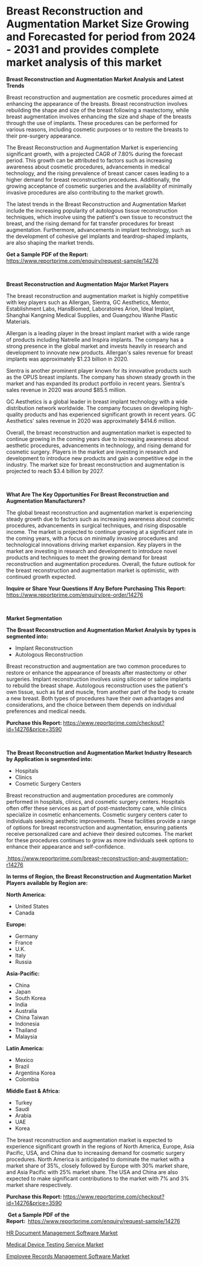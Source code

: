 <p><h1>Breast Reconstruction and Augmentation Market Size Growing and Forecasted for period from 2024 - 2031 and provides complete market analysis of this market</h1></p><p><strong>Breast Reconstruction and Augmentation Market Analysis and Latest Trends</strong></p>
<p><p>Breast reconstruction and augmentation are cosmetic procedures aimed at enhancing the appearance of the breasts. Breast reconstruction involves rebuilding the shape and size of the breast following a mastectomy, while breast augmentation involves enhancing the size and shape of the breasts through the use of implants. These procedures can be performed for various reasons, including cosmetic purposes or to restore the breasts to their pre-surgery appearance.</p><p>The Breast Reconstruction and Augmentation Market is experiencing significant growth, with a projected CAGR of 7.80% during the forecast period. This growth can be attributed to factors such as increasing awareness about cosmetic procedures, advancements in medical technology, and the rising prevalence of breast cancer cases leading to a higher demand for breast reconstruction procedures. Additionally, the growing acceptance of cosmetic surgeries and the availability of minimally invasive procedures are also contributing to the market growth.</p><p>The latest trends in the Breast Reconstruction and Augmentation Market include the increasing popularity of autologous tissue reconstruction techniques, which involve using the patient's own tissue to reconstruct the breast, and the rising demand for fat transfer procedures for breast augmentation. Furthermore, advancements in implant technology, such as the development of cohesive gel implants and teardrop-shaped implants, are also shaping the market trends.</p></p>
<p><strong>Get a Sample PDF of the Report:&nbsp;</strong> <a href="https://www.reportprime.com/enquiry/request-sample/14276">https://www.reportprime.com/enquiry/request-sample/14276</a></p>
<p>&nbsp;</p>
<p><strong>Breast Reconstruction and Augmentation Major Market Players</strong></p>
<p><p>The breast reconstruction and augmentation market is highly competitive with key players such as Allergan, Sientra, GC Aesthetics, Mentor, Establishment Labs, HansBiomed, Laboratoires Arion, Ideal Implant, Shanghai Kangning Medical Supplies, and Guangzhou Wanhe Plastic Materials.</p><p>Allergan is a leading player in the breast implant market with a wide range of products including Natrelle and Inspira implants. The company has a strong presence in the global market and invests heavily in research and development to innovate new products. Allergan's sales revenue for breast implants was approximately $1.23 billion in 2020.</p><p>Sientra is another prominent player known for its innovative products such as the OPUS breast implants. The company has shown steady growth in the market and has expanded its product portfolio in recent years. Sientra's sales revenue in 2020 was around $85.5 million.</p><p>GC Aesthetics is a global leader in breast implant technology with a wide distribution network worldwide. The company focuses on developing high-quality products and has experienced significant growth in recent years. GC Aesthetics' sales revenue in 2020 was approximately $414.6 million.</p><p>Overall, the breast reconstruction and augmentation market is expected to continue growing in the coming years due to increasing awareness about aesthetic procedures, advancements in technology, and rising demand for cosmetic surgery. Players in the market are investing in research and development to introduce new products and gain a competitive edge in the industry. The market size for breast reconstruction and augmentation is projected to reach $3.4 billion by 2027.</p></p>
<p>&nbsp;</p>
<p><strong>What Are The Key Opportunities For Breast Reconstruction and Augmentation Manufacturers?</strong></p>
<p><p>The global breast reconstruction and augmentation market is experiencing steady growth due to factors such as increasing awareness about cosmetic procedures, advancements in surgical techniques, and rising disposable income. The market is projected to continue growing at a significant rate in the coming years, with a focus on minimally invasive procedures and technological innovations driving market expansion. Key players in the market are investing in research and development to introduce novel products and techniques to meet the growing demand for breast reconstruction and augmentation procedures. Overall, the future outlook for the breast reconstruction and augmentation market is optimistic, with continued growth expected.</p></p>
<p><strong>Inquire or Share Your Questions If Any Before Purchasing This Report:</strong> <a href="https://www.reportprime.com/enquiry/pre-order/14276">https://www.reportprime.com/enquiry/pre-order/14276</a></p>
<p>&nbsp;</p>
<p><strong>Market Segmentation</strong></p>
<p><strong>The Breast Reconstruction and Augmentation Market Analysis by types is segmented into:</strong></p>
<p><ul><li>Implant Reconstruction</li><li>Autologous Reconstruction</li></ul></p>
<p><p>Breast reconstruction and augmentation are two common procedures to restore or enhance the appearance of breasts after mastectomy or other surgeries. Implant reconstruction involves using silicone or saline implants to rebuild the breast shape. Autologous reconstruction uses the patient's own tissue, such as fat and muscle, from another part of the body to create a new breast. Both types of procedures have their own advantages and considerations, and the choice between them depends on individual preferences and medical needs.</p></p>
<p><strong>Purchase this Report:&nbsp;</strong><a href="https://www.reportprime.com/checkout?id=14276&price=3590">https://www.reportprime.com/checkout?id=14276&price=3590</a></p>
<p>&nbsp;</p>
<p><strong>The Breast Reconstruction and Augmentation Market Industry Research by Application is segmented into:</strong></p>
<p><ul><li>Hospitals</li><li>Clinics</li><li>Cosmetic Surgery Centers</li></ul></p>
<p><p>Breast reconstruction and augmentation procedures are commonly performed in hospitals, clinics, and cosmetic surgery centers. Hospitals often offer these services as part of post-mastectomy care, while clinics specialize in cosmetic enhancements. Cosmetic surgery centers cater to individuals seeking aesthetic improvements. These facilities provide a range of options for breast reconstruction and augmentation, ensuring patients receive personalized care and achieve their desired outcomes. The market for these procedures continues to grow as more individuals seek options to enhance their appearance and self-confidence.</p></p>
<p><a href="https://www.reportprime.com/breast-reconstruction-and-augmentation-r14276">&nbsp;https://www.reportprime.com/breast-reconstruction-and-augmentation-r14276</a></p>
<p><strong>In terms of Region, the Breast Reconstruction and Augmentation Market Players available by Region are:</strong></p>
<p>
    <p> <strong> North America: </strong>
        <ul>
            <li>United States</li>
            <li>Canada</li>
        </ul>
        </p> 
    <p> <strong> Europe: </strong>
        <ul>
            <li>Germany</li>
            <li>France</li>
            <li>U.K.</li>
            <li>Italy</li>
            <li>Russia</li>
        </ul>
        </p> 
    <p> <strong> Asia-Pacific: </strong>
        <ul>
            <li>China</li>
            <li>Japan</li>
            <li>South Korea</li>
            <li>India</li>
            <li>Australia</li>
            <li>China Taiwan</li>
            <li>Indonesia</li>
            <li>Thailand</li>
            <li>Malaysia</li>
        </ul>
        </p> 
    <p> <strong> Latin America: </strong>
        <ul>
            <li>Mexico</li>
            <li>Brazil</li>
            <li>Argentina Korea</li>
            <li>Colombia</li>
        </ul>
        </p> 
    <p> <strong> Middle East & Africa: </strong>
        <ul>
            <li>Turkey</li>
            <li>Saudi</li>
            <li>Arabia</li>
            <li>UAE</li>
            <li>Korea</li>
        </ul>
    </p>
    </p>
<p><p>The breast reconstruction and augmentation market is expected to experience significant growth in the regions of North America, Europe, Asia Pacific, USA, and China due to increasing demand for cosmetic surgery procedures. North America is anticipated to dominate the market with a market share of 35%, closely followed by Europe with 30% market share, and Asia Pacific with 25% market share. The USA and China are also expected to make significant contributions to the market with 7% and 3% market share respectively.</p></p>
<p><strong>Purchase this Report: </strong><a href="https://www.reportprime.com/checkout?id=14276&price=3590">https://www.reportprime.com/checkout?id=14276&price=3590</a></p>
<p>&nbsp;<strong>Get a Sample PDF of the Report:&nbsp;&nbsp;</strong><a href="https://www.reportprime.com/enquiry/request-sample/14276">https://www.reportprime.com/enquiry/request-sample/14276</a></p>
<p><strong></strong></p>
<p><p><a href="https://github.com/rslnowrouzi/Market-Research-Report-List-2/blob/main/hr-document-management-software-market.md">HR Document Management Software Market</a></p><p><a href="https://github.com/vregtldg37/Market-Research-Report-List-2/blob/main/medical-device-testing-service-market.md">Medical Device Testing Service Market</a></p><p><a href="https://github.com/LiamKanenood/Market-Research-Report-List-2/blob/main/employee-records-management-software-market.md">Employee Records Management Software Market</a></p></p>
